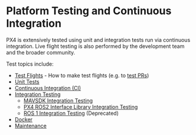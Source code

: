 # Platform Testing and Continuous Integration

PX4 is extensively tested using unit and integration tests run via continuous integration.
Live flight testing is also performed by the development team and the broader community.

Test topics include:

- [Test Flights](../test_and_ci/test_flights.md) - How to make test flights (e.g. to [test PRs](../contribute/code.md#pull-requests))
- [Unit Tests](../test_and_ci/unit_tests.md)
- [Continuous Integration (CI)](../test_and_ci/continous_integration.md)
- [Integration Testing](../test_and_ci/integration_testing.md)
  - [MAVSDK Integration Testing](../test_and_ci/integration_testing_mavsdk.md)
  - [PX4 ROS2 Interface Library Integration Testing](../test_and_ci/integration_testing_px4_ros2_interface.md)
  - [ROS 1 Integration Testing](../test_and_ci/integration_testing_ros1_mavros.md) (Deprecated)
- [Docker](../test_and_ci/docker.md)
- [Maintenance](../test_and_ci/maintenance.md)
